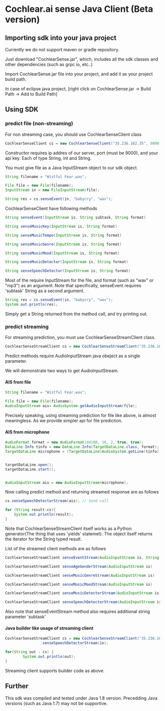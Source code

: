 # Cochlear.ai sense Java Client (Beta version)

## Importing sdk into your java project

Currently we do not support maven or gradle repository.

Just download "CochlearSense.jar", which, includes all the sdk classes and other dependencies (such as grpc io, etc..)

Import CochlearSense.jar file into your project, and add it as your project build path.

In case of eclipse java project, [right click on CochlearSense.jar -> Build Path -> Add to Build Path]

## Using SDK

### predict file (non-streaming)
For non streaming case, you should use CochlearSenseClient class
```java
CochlearSenseClient cs = new CochlearSenseClient("35.236.162.35", 9000, "YoUrApiKEyMustBeHERE");
```
Constructor requires ip addres of our server, port (must be 9000), and your api key. Each of type String, int and String.

You must give file as a Java InputStream object to our sdk object.

```java
String filename = "Wistful Fear.wav";

File file = new File(filename);
InputStream in = new FileInputStream(file);

String res = cs.senseEvent(in, "babycry", "wav");
```

CochlearSenseClient have following methods


```java
String senseEvent(InputStream is, String subtask, String format)

String senseMusicKey(InputStream is, String format)

String senseMusicTempo(InputStream is, String format)

String senseMusicGenre(InputStream is, String format)

String senseMusicMood(InputStream is, String format)

String senseMusicDetector(InputStream is, String format)

String senseSpeechDetector(InputStream is, String format)
```

Most of the require InputStream for the file, and format (such as "wav" or "mp3") as an argument.
Note that specifically, senseEvent requires 'subtask' String as a second argument.

```java
String res = cs.senseEvent(in, "babycry", "wav");
System.out.println(res);
```
Simply get a String returned from the method call, and try printing out.




### predict streaming

For streaming prediction, you must use CochlearSenseStreamClient class.

```java
CochlearSenseStreamClient cs = new CochlearSenseStreamClient("35.236.162.35", 9000, "YoUrApiKEyMustBeHERE");
```

Predict methods require AudioInputStream java obeject as a single parameter.

We will demonstrate two ways to get AudioInputStream.

#### AIS from file

```java
String filename = "Wistful Fear.wav";

File file = new File(filename);
AudioInputStream ais= AudioSystem.getAudioInputStream(file);
```

Precisely speaking, using streaming prediction for file like above, is almost meaningless. As we provide simpler api for file prediction.

#### AIS from microphone

```java
AudioFormat format = new AudioFormat(44100, 16, 2, true, true);
DataLine.Info tinfo = new DataLine.Info(TargetDataLine.class, format);
TargetDataLine microphone = (TargetDataLine)AudioSystem.getLine(tinfo);


targetDataLine.open();
targetDataLine.start();


AudioInputStream ais = new AudioInputStream(microphone);

```


Now calling predict method and returning streamed response are as follows

```java
cs.senseSpeechDetectorStream(ais); // Send call

for (String result:cs){
    System.out.println(result);
}
```
Note that CochlearSenseStreamClient itself works as a Python generator(The thing that uses 'yields' statemet). The object itself returns the iterator for the String typed result.

List of the streamed client methods are as follows

```java
CochlearSenseStreamClient senseEventStream(AudioInputStream is, String subtask)

CochlearSenseStreamClient senseAgeGenderStream(AudioInputStream is)

CochlearSenseStreamClient senseMusicGenreStream(AudioInputStream is)

CochlearSenseStreamClient senseMusicMoodStream(AudioInputStream is)

CochlearSenseStreamClient senseMusicDetectorStream(AudioInputStream is)

CochlearSenseStreamClient senseSpeechDetectorStream(AudioInputStream is)
```

Also note that senseEventStream method also requires additional string parameter 'subtask'

#### Java builder like usage of streaming client

```java
CochlearSenseStreamClient cs = new CochlearSenseStreamClient("35.236.162.35", 9000, apiKey)
                .senseSpeechDetectorStream(in);

for(String out : cs) {
        System.out.println(out);
}
```

Streaming client supports builder code as above.




## Further

This sdk was compiled and tested under Java 1.8 version. Precedding Java versions (such as Java 1.7) may not be supportive.
